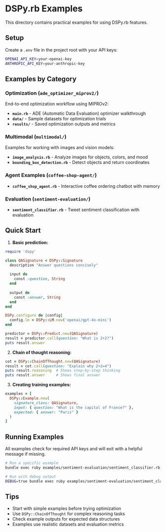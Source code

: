 # DSPy.rb Examples

This directory contains practical examples for using DSPy.rb features.

## Setup

Create a `.env` file in the project root with your API keys:
```bash
OPENAI_API_KEY=your-openai-key
ANTHROPIC_API_KEY=your-anthropic-key
```

## Examples by Category

### Optimization (`ade_optimizer_miprov2/`)

End-to-end optimization workflow using MIPROv2:

- **`main.rb`** - ADE (Automatic Data Evaluation) optimizer walkthrough
- **`data/`** - Sample datasets for optimization trials
- **`results/`** - Saved optimization outputs and metrics

### Multimodal (`multimodal/`)

Examples for working with images and vision models:

- **`image_analysis.rb`** - Analyze images for objects, colors, and mood
- **`bounding_box_detection.rb`** - Detect objects and return coordinates

### Agent Examples (`coffee-shop-agent/`)

- **`coffee_shop_agent.rb`** - Interactive coffee ordering chatbot with memory

### Evaluation (`sentiment-evaluation/`)

- **`sentiment_classifier.rb`** - Tweet sentiment classification with evaluation

## Quick Start

1. **Basic prediction:**
```ruby
require 'dspy'

class QASignature < DSPy::Signature
  description "Answer questions concisely"
  
  input do
    const :question, String
  end
  
  output do
    const :answer, String
  end
end

DSPy.configure do |config|
  config.lm = DSPy::LM.new('openai/gpt-4o-mini')
end

predictor = DSPy::Predict.new(QASignature)
result = predictor.call(question: "What is 2+2?")
puts result.answer
```

2. **Chain of thought reasoning:**
```ruby
cot = DSPy::ChainOfThought.new(QASignature)
result = cot.call(question: "Explain why 2+2=4")
puts result.reasoning  # Shows step-by-step thinking
puts result.answer     # Shows final answer
```

3. **Creating training examples:**
```ruby
examples = [
  DSPy::Example.new(
    signature_class: QASignature,
    input: { question: "What is the capital of France?" },
    expected: { answer: "Paris" }
  )
]
```

## Running Examples

All examples check for required API keys and will exit with a helpful message if missing.

```bash
# Run a specific example
bundle exec ruby examples/sentiment-evaluation/sentiment_classifier.rb

# Run with debug output
DEBUG=true bundle exec ruby examples/sentiment-evaluation/sentiment_classifier.rb
```

## Tips

- Start with simple examples before trying optimization
- Use `DSPy::ChainOfThought` for complex reasoning tasks
- Check example outputs for expected data structures
- Examples use realistic datasets and evaluation metrics

